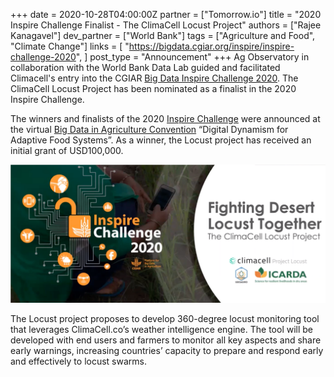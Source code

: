 +++
date = 2020-10-28T04:00:00Z
partner = ["Tomorrow.io"]
title = "2020 Inspire Challenge Finalist - The ClimaCell Locust Project"
authors = ["Rajee Kanagavel"]
dev_partner = ["World Bank"]
tags = ["Agriculture and Food", "Climate Change"]
links = [
   "https://bigdata.cgiar.org/inspire/inspire-challenge-2020",
]
post_type = "Announcement"
+++
Ag Observatory in collaboration with the World Bank Data Lab guided and facilitated Climacell's entry into the CGIAR [Big Data Inspire Challenge 2020](https://bigdata.cgiar.org/inspire/ "Big Data Challenge"). The ClimaCell Locust Project has been nominated as a finalist in the 2020 Inspire Challenge.

The winners and finalists of the 2020 [Inspire Challenge](https://bigdata.cgiar.org/inspire/ "Inspire Challenge") were announced at the virtual [Big Data in Agriculture Convention](https://bigdata.cgiar.org/virtual-convention-2020/ "convention") “Digital Dynamism for Adaptive Food Systems”. As a winner, the Locust project has received an initial grant of USD100,000.

![](inspire-challenge-climacell.png)

The Locust project proposes to develop 360-degree locust monitoring tool that leverages ClimaCell.co’s weather intelligence engine. The tool will be developed with end users and farmers to monitor all key aspects and share early warnings, increasing countries’ capacity to prepare and respond early and effectively to locust swarms.
